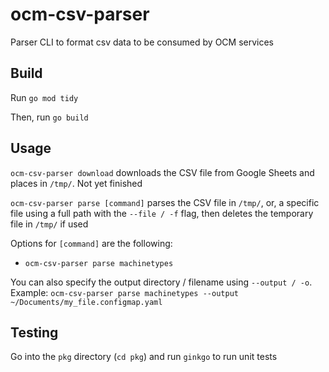 # ocm-csv-parser
Parser CLI to format csv data to be consumed by OCM services

## Build
Run `go mod tidy`

Then, run `go build`

## Usage
`ocm-csv-parser download` downloads the CSV file from Google Sheets and places in `/tmp/`. Not yet finished

`ocm-csv-parser parse [command]` parses the CSV file in `/tmp/`, or, a specific file using a full path with the `--file / -f` flag, then deletes the temporary file in `/tmp/` if used

Options for `[command]` are the following:
* `ocm-csv-parser parse machinetypes`

You can also specify the output directory / filename using `--output / -o`. Example: `ocm-csv-parser parse machinetypes --output ~/Documents/my_file.configmap.yaml`

## Testing
Go into the `pkg` directory (`cd pkg`) and run `ginkgo` to run unit tests